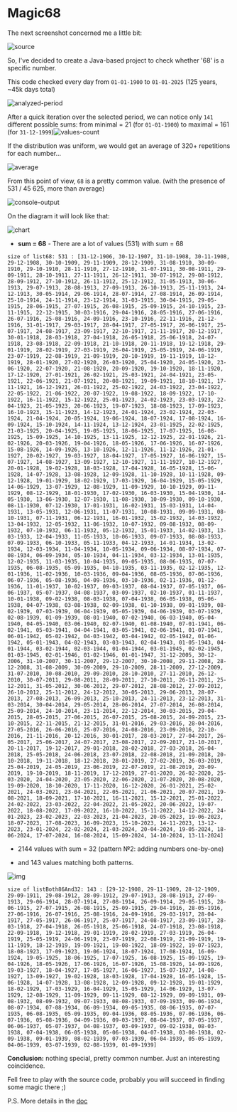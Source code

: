 # Magic68

The next screenshot concerned me a little bit:

![source](./screenshots/source.png)

So, I've decided to create a Java-based project to check whether '68' is a specific number.

This code checked every day from `01-01-1900` to `01-01-2025` (125 years, ~45k days total)

![analyzed-period](./screenshots/analyzed-period.png)

After a quick iteration over the selected period, we can notice only `141` different possible sums: from minimal = 21 (for `01-01-1900`) to maximal = 161 (for `31-12-1999`)![values-count](./screenshots/values-count.png)

If the distribution was uniform, we would get an average of 320+ repetitions for each number...

![average](./screenshots/average.png)

From this point of view, `68` is a pretty common value. (with the presence of 531 / 45 625, more than average)

 ![console-output](./screenshots/console-output.png)

On the diagram it will look like that:

![chart](./screenshots/chart.png)

- **sum = 68** - There are a lot of values (531) with sum = 68

`size of list68: 531 : [31-12-1906, 30-12-1907, 31-10-1908, 30-11-1908, 29-12-1908, 30-10-1909, 29-11-1909, 28-12-1909, 31-08-1910, 30-09-1910, 29-10-1910, 28-11-1910, 27-12-1910, 31-07-1911, 30-08-1911, 29-09-1911, 28-10-1911, 27-11-1911, 26-12-1911, 30-07-1912, 29-08-1912, 28-09-1912, 27-10-1912, 26-11-1912, 25-12-1912, 31-05-1913, 30-06-1913, 29-07-1913, 28-08-1913, 27-09-1913, 26-10-1913, 25-11-1913, 24-12-1913, 30-05-1914, 29-06-1914, 28-07-1914, 27-08-1914, 26-09-1914, 25-10-1914, 24-11-1914, 23-12-1914, 31-03-1915, 30-04-1915, 29-05-1915, 28-06-1915, 27-07-1915, 26-08-1915, 25-09-1915, 24-10-1915, 23-11-1915, 22-12-1915, 30-03-1916, 29-04-1916, 28-05-1916, 27-06-1916, 26-07-1916, 25-08-1916, 24-09-1916, 23-10-1916, 22-11-1916, 21-12-1916, 31-01-1917, 29-03-1917, 28-04-1917, 27-05-1917, 26-06-1917, 25-07-1917, 24-08-1917, 23-09-1917, 22-10-1917, 21-11-1917, 20-12-1917, 30-01-1918, 28-03-1918, 27-04-1918, 26-05-1918, 25-06-1918, 24-07-1918, 23-08-1918, 22-09-1918, 21-10-1918, 20-11-1918, 19-12-1918, 29-01-1919, 28-02-1919, 27-03-1919, 26-04-1919, 25-05-1919, 24-06-1919, 23-07-1919, 22-08-1919, 21-09-1919, 20-10-1919, 19-11-1919, 18-12-1919, 28-01-1920, 27-02-1920, 26-03-1920, 25-04-1920, 24-05-1920, 23-06-1920, 22-07-1920, 21-08-1920, 20-09-1920, 19-10-1920, 18-11-1920, 17-12-1920, 27-01-1921, 26-02-1921, 25-03-1921, 24-04-1921, 23-05-1921, 22-06-1921, 21-07-1921, 20-08-1921, 19-09-1921, 18-10-1921, 17-11-1921, 16-12-1921, 26-01-1922, 25-02-1922, 24-03-1922, 23-04-1922, 22-05-1922, 21-06-1922, 20-07-1922, 19-08-1922, 18-09-1922, 17-10-1922, 16-11-1922, 15-12-1922, 25-01-1923, 24-02-1923, 23-03-1923, 22-04-1923, 21-05-1923, 20-06-1923, 19-07-1923, 18-08-1923, 17-09-1923, 16-10-1923, 15-11-1923, 14-12-1923, 24-01-1924, 23-02-1924, 22-03-1924, 21-04-1924, 20-05-1924, 19-06-1924, 18-07-1924, 17-08-1924, 16-09-1924, 15-10-1924, 14-11-1924, 13-12-1924, 23-01-1925, 22-02-1925, 21-03-1925, 20-04-1925, 19-05-1925, 18-06-1925, 17-07-1925, 16-08-1925, 15-09-1925, 14-10-1925, 13-11-1925, 12-12-1925, 22-01-1926, 21-02-1926, 20-03-1926, 19-04-1926, 18-05-1926, 17-06-1926, 16-07-1926, 15-08-1926, 14-09-1926, 13-10-1926, 12-11-1926, 11-12-1926, 21-01-1927, 20-02-1927, 19-03-1927, 18-04-1927, 17-05-1927, 16-06-1927, 15-07-1927, 14-08-1927, 13-09-1927, 12-10-1927, 11-11-1927, 10-12-1927, 20-01-1928, 19-02-1928, 18-03-1928, 17-04-1928, 16-05-1928, 15-06-1928, 14-07-1928, 13-08-1928, 12-09-1928, 11-10-1928, 10-11-1928, 09-12-1928, 19-01-1929, 18-02-1929, 17-03-1929, 16-04-1929, 15-05-1929, 14-06-1929, 13-07-1929, 12-08-1929, 11-09-1929, 10-10-1929, 09-11-1929, 08-12-1929, 18-01-1930, 17-02-1930, 16-03-1930, 15-04-1930, 14-05-1930, 13-06-1930, 12-07-1930, 11-08-1930, 10-09-1930, 09-10-1930, 08-11-1930, 07-12-1930, 17-01-1931, 16-02-1931, 15-03-1931, 14-04-1931, 13-05-1931, 12-06-1931, 11-07-1931, 10-08-1931, 09-09-1931, 08-10-1931, 07-11-1931, 06-12-1931, 16-01-1932, 15-02-1932, 14-03-1932, 13-04-1932, 12-05-1932, 11-06-1932, 10-07-1932, 09-08-1932, 08-09-1932, 07-10-1932, 06-11-1932, 05-12-1932, 15-01-1933, 14-02-1933, 13-03-1933, 12-04-1933, 11-05-1933, 10-06-1933, 09-07-1933, 08-08-1933, 07-09-1933, 06-10-1933, 05-11-1933, 04-12-1933, 14-01-1934, 13-02-1934, 12-03-1934, 11-04-1934, 10-05-1934, 09-06-1934, 08-07-1934, 07-08-1934, 06-09-1934, 05-10-1934, 04-11-1934, 03-12-1934, 13-01-1935, 12-02-1935, 11-03-1935, 10-04-1935, 09-05-1935, 08-06-1935, 07-07-1935, 06-08-1935, 05-09-1935, 04-10-1935, 03-11-1935, 02-12-1935, 12-01-1936, 11-02-1936, 10-03-1936, 09-04-1936, 08-05-1936, 07-06-1936, 06-07-1936, 05-08-1936, 04-09-1936, 03-10-1936, 02-11-1936, 01-12-1936, 11-01-1937, 10-02-1937, 09-03-1937, 08-04-1937, 07-05-1937, 06-06-1937, 05-07-1937, 04-08-1937, 03-09-1937, 02-10-1937, 01-11-1937, 10-01-1938, 09-02-1938, 08-03-1938, 07-04-1938, 06-05-1938, 05-06-1938, 04-07-1938, 03-08-1938, 02-09-1938, 01-10-1938, 09-01-1939, 08-02-1939, 07-03-1939, 06-04-1939, 05-05-1939, 04-06-1939, 03-07-1939, 02-08-1939, 01-09-1939, 08-01-1940, 07-02-1940, 06-03-1940, 05-04-1940, 04-05-1940, 03-06-1940, 02-07-1940, 01-08-1940, 07-01-1941, 06-02-1941, 05-03-1941, 04-04-1941, 03-05-1941, 02-06-1941, 01-07-1941, 06-01-1942, 05-02-1942, 04-03-1942, 03-04-1942, 02-05-1942, 01-06-1942, 05-01-1943, 04-02-1943, 03-03-1943, 02-04-1943, 01-05-1943, 04-01-1944, 03-02-1944, 02-03-1944, 01-04-1944, 03-01-1945, 02-02-1945, 01-03-1945, 02-01-1946, 01-02-1946, 01-01-1947, 31-12-2005, 30-12-2006, 31-10-2007, 30-11-2007, 29-12-2007, 30-10-2008, 29-11-2008, 28-12-2008, 31-08-2009, 30-09-2009, 29-10-2009, 28-11-2009, 27-12-2009, 31-07-2010, 30-08-2010, 29-09-2010, 28-10-2010, 27-11-2010, 26-12-2010, 30-07-2011, 29-08-2011, 28-09-2011, 27-10-2011, 26-11-2011, 25-12-2011, 31-05-2012, 30-06-2012, 29-07-2012, 28-08-2012, 27-09-2012, 26-10-2012, 25-11-2012, 24-12-2012, 30-05-2013, 29-06-2013, 28-07-2013, 27-08-2013, 26-09-2013, 25-10-2013, 24-11-2013, 23-12-2013, 31-03-2014, 30-04-2014, 29-05-2014, 28-06-2014, 27-07-2014, 26-08-2014, 25-09-2014, 24-10-2014, 23-11-2014, 22-12-2014, 30-03-2015, 29-04-2015, 28-05-2015, 27-06-2015, 26-07-2015, 25-08-2015, 24-09-2015, 23-10-2015, 22-11-2015, 21-12-2015, 31-01-2016, 29-03-2016, 28-04-2016, 27-05-2016, 26-06-2016, 25-07-2016, 24-08-2016, 23-09-2016, 22-10-2016, 21-11-2016, 20-12-2016, 30-01-2017, 28-03-2017, 27-04-2017, 26-05-2017, 25-06-2017, 24-07-2017, 23-08-2017, 22-09-2017, 21-10-2017, 20-11-2017, 19-12-2017, 29-01-2018, 28-02-2018, 27-03-2018, 26-04-2018, 25-05-2018, 24-06-2018, 23-07-2018, 22-08-2018, 21-09-2018, 20-10-2018, 19-11-2018, 18-12-2018, 28-01-2019, 27-02-2019, 26-03-2019, 25-04-2019, 24-05-2019, 23-06-2019, 22-07-2019, 21-08-2019, 20-09-2019, 19-10-2019, 18-11-2019, 17-12-2019, 27-01-2020, 26-02-2020, 25-03-2020, 24-04-2020, 23-05-2020, 22-06-2020, 21-07-2020, 20-08-2020, 19-09-2020, 18-10-2020, 17-11-2020, 16-12-2020, 26-01-2021, 25-02-2021, 24-03-2021, 23-04-2021, 22-05-2021, 21-06-2021, 20-07-2021, 19-08-2021, 18-09-2021, 17-10-2021, 16-11-2021, 15-12-2021, 25-01-2022, 24-02-2022, 23-03-2022, 22-04-2022, 21-05-2022, 20-06-2022, 19-07-2022, 18-08-2022, 17-09-2022, 16-10-2022, 15-11-2022, 14-12-2022, 24-01-2023, 23-02-2023, 22-03-2023, 21-04-2023, 20-05-2023, 19-06-2023, 18-07-2023, 17-08-2023, 16-09-2023, 15-10-2023, 14-11-2023, 13-12-2023, 23-01-2024, 22-02-2024, 21-03-2024, 20-04-2024, 19-05-2024, 18-06-2024, 17-07-2024, 16-08-2024, 15-09-2024, 14-10-2024, 13-11-2024]`

- 2144 values with sum = 32 (pattern №2: adding numbers one-by-one)

- and 143 values matching both patterns.

![img](./screenshots/img.png)

`size of listBoth86And32: 143 : [29-12-1908, 29-11-1909, 28-12-1909, 29-09-1911, 29-08-1912, 28-09-1912, 29-07-1913, 28-08-1913, 27-09-1913, 29-06-1914, 28-07-1914, 27-08-1914, 26-09-1914, 29-05-1915, 28-06-1915, 27-07-1915, 26-08-1915, 25-09-1915, 29-04-1916, 28-05-1916, 27-06-1916, 26-07-1916, 25-08-1916, 24-09-1916, 29-03-1917, 28-04-1917, 27-05-1917, 26-06-1917, 25-07-1917, 24-08-1917, 23-09-1917, 28-03-1918, 27-04-1918, 26-05-1918, 25-06-1918, 24-07-1918, 23-08-1918, 22-09-1918, 19-12-1918, 29-01-1919, 28-02-1919, 27-03-1919, 26-04-1919, 25-05-1919, 24-06-1919, 23-07-1919, 22-08-1919, 21-09-1919, 19-11-1919, 18-12-1919, 19-09-1921, 19-08-1922, 18-09-1922, 19-07-1923, 18-08-1923, 17-09-1923, 19-06-1924, 18-07-1924, 17-08-1924, 16-09-1924, 19-05-1925, 18-06-1925, 17-07-1925, 16-08-1925, 15-09-1925, 19-04-1926, 18-05-1926, 17-06-1926, 16-07-1926, 15-08-1926, 14-09-1926, 19-03-1927, 18-04-1927, 17-05-1927, 16-06-1927, 15-07-1927, 14-08-1927, 13-09-1927, 19-02-1928, 18-03-1928, 17-04-1928, 16-05-1928, 15-06-1928, 14-07-1928, 13-08-1928, 12-09-1928, 09-12-1928, 19-01-1929, 18-02-1929, 17-03-1929, 16-04-1929, 15-05-1929, 14-06-1929, 13-07-1929, 12-08-1929, 11-09-1929, 09-11-1929, 08-12-1929, 09-09-1931, 09-08-1932, 08-09-1932, 09-07-1933, 08-08-1933, 07-09-1933, 09-06-1934, 08-07-1934, 07-08-1934, 06-09-1934, 09-05-1935, 08-06-1935, 07-07-1935, 06-08-1935, 05-09-1935, 09-04-1936, 08-05-1936, 07-06-1936, 06-07-1936, 05-08-1936, 04-09-1936, 09-03-1937, 08-04-1937, 07-05-1937, 06-06-1937, 05-07-1937, 04-08-1937, 03-09-1937, 09-02-1938, 08-03-1938, 07-04-1938, 06-05-1938, 05-06-1938, 04-07-1938, 03-08-1938, 02-09-1938, 09-01-1939, 08-02-1939, 07-03-1939, 06-04-1939, 05-05-1939, 04-06-1939, 03-07-1939, 02-08-1939, 01-09-1939]`

**Conclusion:** nothing special, pretty common number. Just an interesting coincidence.

Fell free to play with the source code, probably you will succeed in finding some magic there ;)

P.S. More details in the [doc](https://docs.google.com/spreadsheets/d/1VlMTlyAwFXMH-Vu3iH0scMY7ljYpeqplMVwRnLfPtT4/edit?usp=sharing)